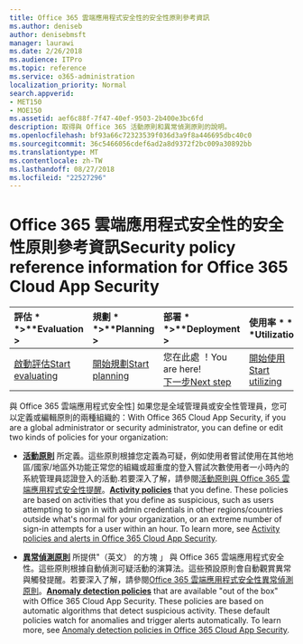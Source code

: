 ```yaml
---
title: Office 365 雲端應用程式安全性的安全性原則參考資訊
ms.author: deniseb
author: denisebmsft
manager: laurawi
ms.date: 2/26/2018
ms.audience: ITPro
ms.topic: reference
ms.service: o365-administration
localization_priority: Normal
search.appverid:
- MET150
- MOE150
ms.assetid: aef6c88f-7f47-40ef-9503-2b400e3bc6fd
description: 取得與 Office 365 活動原則和異常偵測原則的說明。
ms.openlocfilehash: bf93a66c72323539f036d3a9f8a446695dbc40c0
ms.sourcegitcommit: 36c5466056cdef6ad2a8d9372f2bc009a30892bb
ms.translationtype: MT
ms.contentlocale: zh-TW
ms.lasthandoff: 08/27/2018
ms.locfileid: "22527296"
---
```

# <a name="security-policy-reference-information-for-office-365-cloud-app-security"></a><span data-ttu-id="18885-103">Office 365 雲端應用程式安全性的安全性原則參考資訊</span><span class="sxs-lookup"><span data-stu-id="18885-103">Security policy reference information for Office 365 Cloud App Security</span></span>
  
|<span data-ttu-id="18885-104">評估 * *\>**</span><span class="sxs-lookup"><span data-stu-id="18885-104">****Evaluation** \>**</span></span>|<span data-ttu-id="18885-105">規劃 * *\>**</span><span class="sxs-lookup"><span data-stu-id="18885-105">****Planning** \>**</span></span>|<span data-ttu-id="18885-106">部署 * *\>**</span><span class="sxs-lookup"><span data-stu-id="18885-106">****Deployment** \>**</span></span>|<span data-ttu-id="18885-107">使用率 \* \* \*</span><span class="sxs-lookup"><span data-stu-id="18885-107">****Utilization****</span></span>|
|:-----|:-----|:-----|:-----|
|[<span data-ttu-id="18885-108">啟動評估</span><span class="sxs-lookup"><span data-stu-id="18885-108">Start evaluating</span></span>](office-365-cas-overview.md) <br/> |[<span data-ttu-id="18885-109">開始規劃</span><span class="sxs-lookup"><span data-stu-id="18885-109">Start planning</span></span>](get-ready-for-office-365-cas.md) <br/> |<span data-ttu-id="18885-110">您在此處 ！</span><span class="sxs-lookup"><span data-stu-id="18885-110">You are here!</span></span>  <br/> [<span data-ttu-id="18885-111">下一步</span><span class="sxs-lookup"><span data-stu-id="18885-111">Next step</span></span>](review-office-365-cas-alerts.md) <br/> |[<span data-ttu-id="18885-112">開始使用</span><span class="sxs-lookup"><span data-stu-id="18885-112">Start utilizing</span></span>](utilization-activities-for-ocas.md) <br/> |
   
<span data-ttu-id="18885-113">與 Office 365 雲端應用程式安全性] 如果您是全域管理員或安全性管理員，您可以定義或編輯原則的兩種組織的：</span><span class="sxs-lookup"><span data-stu-id="18885-113">With Office 365 Cloud App Security, if you are a global administrator or security administrator, you can define or edit two kinds of policies for your organization:</span></span>
  
- <span data-ttu-id="18885-p101">**[活動原則](activity-policies-and-alerts.md)** 所定義。這些原則根據您定義為可疑，例如使用者嘗試使用在其他地區/國家/地區外功能正常您的組織或超重度的登入嘗試次數使用者一小時內的系統管理員認證登入的活動.若要深入了解，請參閱[活動原則與 Office 365 雲端應用程式安全性提醒](activity-policies-and-alerts.md)。</span><span class="sxs-lookup"><span data-stu-id="18885-p101">**[Activity policies](activity-policies-and-alerts.md)** that you define. These policies are based on activities that you define as suspicious, such as users attempting to sign in with admin credentials in other regions/countries outside what's normal for your organization, or an extreme number of sign-in attempts for a user within an hour. To learn more, see [Activity policies and alerts in Office 365 Cloud App Security](activity-policies-and-alerts.md).</span></span>
    
- <span data-ttu-id="18885-p102">**[異常偵測原則](anomaly-detection-policies-in-ocas.md)** 所提供"（英文） 的方塊 」 與 Office 365 雲端應用程式安全性。這些原則根據自動偵測可疑活動的演算法。這些預設原則會自動觀賞異常與觸發提醒。若要深入了解，請參閱[Office 365 雲端應用程式安全性異常偵測原則](anomaly-detection-policies-in-ocas.md)。</span><span class="sxs-lookup"><span data-stu-id="18885-p102">**[Anomaly detection policies](anomaly-detection-policies-in-ocas.md)** that are available "out of the box" with Office 365 Cloud App Security. These policies are based on automatic algorithms that detect suspicious activity. These default policies watch for anomalies and trigger alerts automatically. To learn more, see [Anomaly detection policies in Office 365 Cloud App Security](anomaly-detection-policies-in-ocas.md).</span></span>
    

